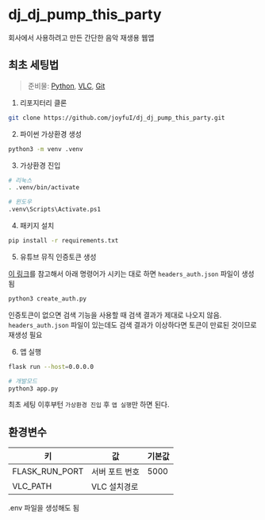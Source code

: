# dj_dj_pump_this_party

회사에서 사용하려고 만든 간단한 음악 재생용 웹앱

## 최초 세팅법

> 준비물: [Python](https://www.python.org/), [VLC](https://www.videolan.org/), [Git](https://git-scm.com/)

1. 리포지터리 클론

```bash
git clone https://github.com/joyfuI/dj_dj_pump_this_party.git
```

2. 파이썬 가상환경 생성

```bash
python3 -m venv .venv
```

3. 가상환경 진입

```bash
# 리눅스
. .venv/bin/activate

# 윈도우
.venv\Scripts\Activate.ps1
```

4. 패키지 설치

```bash
pip install -r requirements.txt
```

5. 유튜브 뮤직 인증토큰 생성

[이 링크](https://ytmusicapi.readthedocs.io/en/latest/setup.html#copy-authentication-headers)를 참고해서 아래 명령어가 시키는 대로 하면 `headers_auth.json` 파일이 생성됨

```bash
python3 create_auth.py
```

인증토큰이 없으면 검색 기능을 사용할 때 검색 결과가 제대로 나오지 않음. `headers_auth.json` 파일이 있는데도 검색 결과가 이상하다면 토큰이 만료된 것이므로 재생성 필요

6. 앱 실행

```bash
flask run --host=0.0.0.0

# 개발모드
python3 app.py
```

최초 세팅 이후부턴 `가상환경 진입` 후 `앱 실행`만 하면 된다.

## 환경변수

| 키             | 값             | 기본값 |
| -------------- | -------------- | ------ |
| FLASK_RUN_PORT | 서버 포트 번호 | 5000   |
| VLC_PATH       | VLC 설치경로   |

.env 파일을 생성해도 됨
